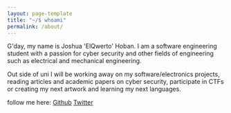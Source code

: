 ```yaml
---
layout: page-template
title: "~/$ whoami"
permalink: /about/
---
```


G'day, my name is Joshua 'ElQwerto' Hoban. I am a software engineering student with a passion for cyber security and other fields of engineering such as electrical and mechanical engineering.

Out side of uni I will be working away on my software/electronics projects, reading articles and academic papers on cyber security, participate in CTFs or creating my next artwork and learning my next languages.

follow me here:
[Github](https://github.com/ElQwerto110100100?tab=repositories)
[Twitter](https://twitter.com/ElQwerto)
